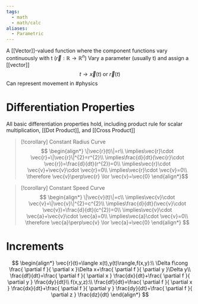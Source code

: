 ```yaml
---
tags:
  - math
  - math/calc
aliases:
  - Parametric
---
```

A [[Vector]]-valued function where the component functions vary continuously with t ($\vec{r}:\mathbb{R}\rightarrow\mathbb{R}^{n}$)
Vary a parameter (usually t) and assign a [[vector]]
$$
t\rightarrow\vec{x}(t)\text{ or }\vec{r}(t)
$$
Can represent movement in #physics 
# Differentiation Properties
All basic differentiation properties hold, including product rule for scalar multiplication, [[Dot Product]], and [[Cross Product]]
> [!corollary]
> Constant Radius Curve
> $$
> \begin{align*}
\|\vec{r}(t)\|=r\\
\implies\vec{r}\cdot \vec{r}=\|\vec{r}\|^{2}=r^{2}\\
\implies\frac{d}{dt}(\vec{r}\cdot \vec{r})=\frac{d}{dt}(r^{2})=0\\
\implies\vec{r}\cdot \vec{v}+\vec{v}\cdot \vec{r}=0\\
\implies\vec{r}\cdot \vec{v}=0\\
\therefore \vec{v}\perp\vec{r} \lor \vec{v}=\vec{0}
\end{align*}$$

> [!corollary]
> Constant Speed Curve
> $$
\begin{align*}
\|\vec{v}(t)\|=c\\
\implies\vec{v}\cdot \vec{v}=\|\vec{v}\|^{2}=c^{2}\\
\implies\frac{d}{dt}(\vec{v}\cdot \vec{v})=\frac{d}{dt}(c^{2})=0\\
\implies\vec{v}\cdot \vec{a}+\vec{v}\cdot \vec{a}=0\\
\implies\vec{a}\cdot \vec{v}=0\\
\therefore \vec{a}\perp\vec{v} \lor \vec{a}=\vec{0}
\end{align*}
$$
# Increments
$$
\begin{align*}
\vec{r}(t)=\langle x(t),y(t)\rangle,f(x,y):\\
\Delta f\cong \frac{ \partial f }{ \partial x }\Delta x+\frac{ \partial f }{ \partial y }\Delta y\\
\frac{df}{dt}=\frac{ \partial f }{ \partial x } \frac{dx}{dt}+\frac{ \partial f }{ \partial y } \frac{dy}{dt}\\
f(x,y,z):\\
\frac{df}{dt}=\frac{ \partial f }{ \partial x } \frac{dx}{dt}+\frac{ \partial f }{ \partial y } \frac{dy}{dt}+\frac{ \partial f }{ \partial z } \frac{dz}{dt}
\end{align*}
$$